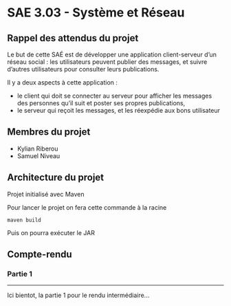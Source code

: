 # SAE 3.03 - Système et Réseau

## Rappel des attendus du projet

Le but de cette SAÉ est de développer une application client-serveur d’un réseau social : les utilisateurs peuvent publier des messages, et suivre d’autres utilisateurs pour consulter leurs publications.

Il y a deux aspects à cette application :
- le client qui doit se connecter au serveur pour afficher les messages des personnes qu’il
suit et poster ses propres publications,
- le serveur qui reçoit les messages, et les réexpédie aux bons utilisateur

## Membres du projet

- Kylian Riberou
- Samuel Niveau

## Architecture du projet

Projet initialisé avec Maven

Pour lancer le projet on fera cette commande à la racine 

```
maven build
```

Puis on pourra exécuter le JAR

## Compte-rendu

### Partie 1 
___

Ici bientot, la partie 1 pour le rendu intermédiaire...

